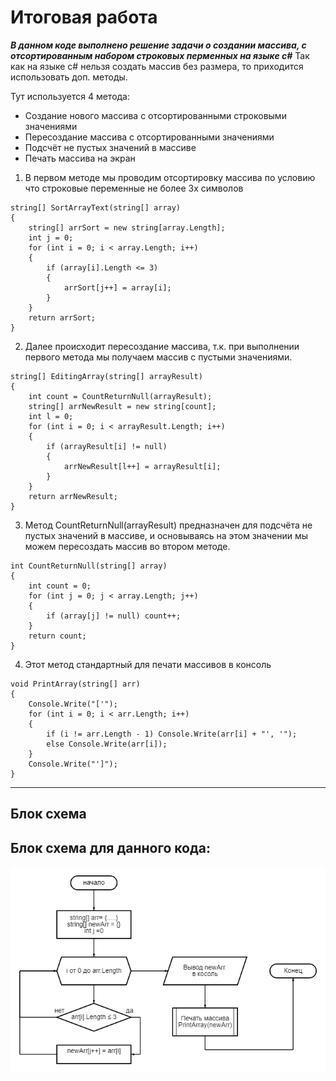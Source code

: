 # Итоговая работа

***В данном коде выполнено решение задачи о создании массива, с отсортированным набором строковых перменных на языке c#***
Так как на языке c# нельзя создать массив без размера, то приходится использовать доп. методы.

Тут используется 4 метода: 
* Создание нового массива с отсортированными строковыми значениями
* Пересоздание массива с отсортированными значениями
* Подсчёт не пустых значений в массиве
* Печать массива на экран

1. В первом методе мы проводим отсортировку массива по условию что строковые переменные не более 3х символов
```
string[] SortArrayText(string[] array)
{
    string[] arrSort = new string[array.Length];
    int j = 0;
    for (int i = 0; i < array.Length; i++)
    {
        if (array[i].Length <= 3)
        {
            arrSort[j++] = array[i];
        }
    }
    return arrSort;
}
```

2. Далее происходит пересоздание массива, т.к. при выполнении первого метода мы получаем массив с пустыми значениями.
```
string[] EditingArray(string[] arrayResult)
{
    int count = CountReturnNull(arrayResult);
    string[] arrNewResult = new string[count];
    int l = 0;
    for (int i = 0; i < arrayResult.Length; i++)
    {
        if (arrayResult[i] != null)
        {
            arrNewResult[l++] = arrayResult[i];
        }
    }
    return arrNewResult;
}
```

3. Метод CountReturnNull(arrayResult) предназначен для подсчёта не пустых значений в массиве, и основываясь на этом значении мы можем пересоздать массив во втором методе.


```
int CountReturnNull(string[] array)
{
    int count = 0;
    for (int j = 0; j < array.Length; j++)
    {
        if (array[j] != null) count++;
    }
    return count;
}
```

4. Этот метод стандартный для печати массивов в консоль
```
void PrintArray(string[] arr)
{
    Console.Write("['");
    for (int i = 0; i < arr.Length; i++)
    {
        if (i != arr.Length - 1) Console.Write(arr[i] + "', '");
        else Console.Write(arr[i]);
    }
    Console.Write("']");
}
```
---
## Блок схема
Блок схема для данного кода:
---
![Блок-схема](https://github.com/Ponki-Ponki/itog_job/blob/main/diagram.png "Блок-схема решения данной задачи")

